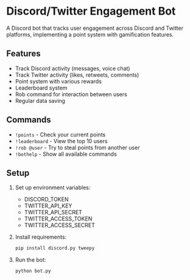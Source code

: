 # Discord/Twitter Engagement Bot

A Discord bot that tracks user engagement across Discord and Twitter platforms, implementing a point system with gamification features.

## Features

- Track Discord activity (messages, voice chat)
- Track Twitter activity (likes, retweets, comments)
- Point system with various rewards
- Leaderboard system
- Rob command for interaction between users
- Regular data saving

## Commands

- `!points` - Check your current points
- `!leaderboard` - View the top 10 users
- `!rob @user` - Try to steal points from another user
- `!bothelp` - Show all available commands

## Setup

1. Set up environment variables:
   - DISCORD_TOKEN
   - TWITTER_API_KEY
   - TWITTER_API_SECRET
   - TWITTER_ACCESS_TOKEN
   - TWITTER_ACCESS_SECRET

2. Install requirements:
   ```bash
   pip install discord.py tweepy
   ```

3. Run the bot:
   ```bash
   python bot.py